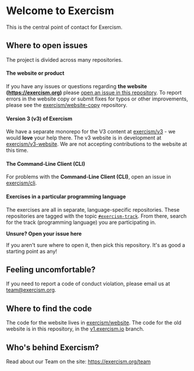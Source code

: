 # Welcome to Exercism

This is the central point of contact for Exercism.

## Where to open issues

The project is divided across many repositories.

#### The website or product
If you have any issues or questions regarding **the website (https://exercism.org)** please [open an issue in this repository](https://github.com/exercism/exercism/issues). To report errors in the website copy or submit fixes for typos or other improvements, please see the [exercism/website-copy](https://github.com/exercism/website-copy/issues) repository.

#### Version 3 (v3) of Exercism

We have a separate monorepo for the V3 content at [exercism/v3](https://github.com/exercism/v3) - we would **love** your help there. The v3 website is in development at [exercism/v3-website](https://github.com/exercism/v3-website). We are not accepting contributions to the website at this time.

#### The Command-Line Client (CLI)
For problems with the **Command-Line Client (CLI)**, open an issue in [exercism/cli](https://github.com/exercism/cli/issues).

#### Exercises in a particular programming language
The exercises are all in separate, language-specific repositories. These repositories are tagged with the topic [`#exercism-track`](https://github.com/search?q=topic%3Aexercism-track+org%3Aexercism&type=Repositories). From there, search for the track (programming language) you are participating in.

**Unsure? Open your issue here**

If you aren't sure where to open it, then pick this repository. It's as good a starting point as any!

## Feeling uncomfortable?

If you need to report a code of conduct violation, please email us at team@exercism.org.

## Where to find the code

The code for the website lives in [exercism/website](http://github.com/exercism/website).
The code for the old website is in this repository, in the [v1.exercism.io](https://github.com/exercism/exercism/tree/v1.exercism.io) branch.

## Who's behind Exercism?

Read about our Team on the site: https://exercism.org/team
